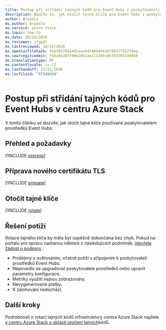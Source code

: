 ```yaml
---
title: Postup při střídání tajných kódů pro Event Hubs v poskytovateli prostředků centra Azure Stack
description: Naučte se, jak otočit tajné klíče pro Event Hubs v poskytovateli prostředků Azure Stack hub.
author: BryanLa
ms.author: bryanla
ms.service: azure-stack
ms.topic: how-to
ms.date: 10/15/2020
ms.reviewer: jfggdl
ms.lastreviewed: 10/15/2020
ms.openlocfilehash: fe238576814d1aae5d7469e9438f8921f912f0ea
ms.sourcegitcommit: f56a5b287c90b2081ae111385c8b7833931d4059
ms.translationtype: MT
ms.contentlocale: cs-CZ
ms.lasthandoff: 12/11/2020
ms.locfileid: "97349434"
---
```

# <a name="how-to-rotate-secrets-for-event-hubs-on-azure-stack-hub"></a>Postup při střídání tajných kódů pro Event Hubs v centru Azure Stack

V tomto článku se dozvíte, jak otočit tajné klíče používané poskytovatelem prostředků Event Hubs.

## <a name="overview-and-prerequisites"></a>Přehled a požadavky

[!INCLUDE [prereqs](../includes/resource-provider-va-rotate-secrets-prereqs.md)]

## <a name="prepare-a-new-tls-certificate"></a>Příprava nového certifikátu TLS

[!INCLUDE [prepare](../includes/resource-provider-va-rotate-secrets-prepare.md)]

## <a name="rotate-secrets"></a>Otočit tajné klíče

[!INCLUDE [rotate](../includes/resource-provider-va-rotate-secrets-rotate.md)]

## <a name="troubleshooting"></a>Řešení potíží

Rotace tajného klíče by měla být úspěšně dokončena bez chyb. Pokud na portálu pro správu nastanou některé z následujících podmínek, [otevřete žádost o podporu](azure-stack-manage-basics.md#where-to-get-support) :

   - Problémy s ověřováním, včetně potíží s připojením k poskytovateli prostředků Event Hubs.
   - Nepovedlo se upgradovat poskytovatele prostředků nebo upravit parametry konfigurace.
   - Metriky využití nejsou zobrazovány.
   - Nevygenerované platby.
   - K zálohování nedochází.

## <a name="next-steps"></a>Další kroky

Podrobnosti o rotaci tajných kódů infrastruktury centra Azure Stack najdete [v centru Azure Stack v oblasti otočení tajných](azure-stack-rotate-secrets.md)kódů.